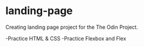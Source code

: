 # landing-page

Creating landing page project for the The Odin Project.

-Practice HTML & CSS
-Practice Flexbox and Flex
